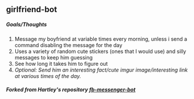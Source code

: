 girlfriend-bot
------------------

##### Goals/Thoughts
1. Message my boyfriend at variable times every morning, unless i send a command disabling the message for the day
2. Uses a variety of random cute stickers (ones that I would use) and silly messages to keep him guessing
3. See how long it takes him to figure out
4. _Optional: Send him an interesting fact/cute imgur image/interesting link at various times of the day._


##### Forked from Hartley's repository [fb-messenger-bot](https://blog.hartleybrody.com/fb-messenger-bot/)

